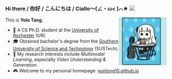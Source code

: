 ### Hi there / 你好 / こんにちは / Ciallo～(∠・ω< )⌒★ ![](https://komarev.com/ghpvc/?username=yunlong10&style=flat) 

This is **Yolo Tang**. <img width="150" align="right" src="assets/gifs/bocchi.gif"/>
- :school: A CS Ph.D. student at the [University of Rochester](https://www.rochester.edu/) (UR).
- :mortar_board: Obtained bachelor's degree from the [Southern University of Science and Technology](https://www.sustech.edu.cn/en/) (SUSTech).
- :dart: My research interests include *Multimodal Learning*, especially *Video Understanding & Generation*.
- :video_game: Welcome to my personal homepage: [yunlong10.github.io](https://yunlong10.github.io/)
